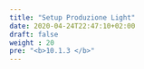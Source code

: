 ```yaml
---
title: "Setup Produzione Light"
date: 2020-04-24T22:47:10+02:00
draft: false
weight : 20
pre: "<b>10.1.3 </b>"
---
```



